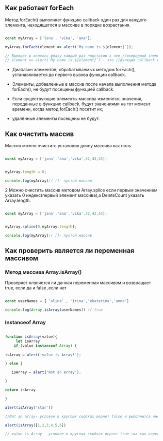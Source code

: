 ## Как работает forEach

</hr>

Метод forEach() выполняет функцию callback один раз для каждого элемента, находящегося в массиве в порядке возрастания. 

```js

const myArray = ['lena', 'vika', 'ana'];

myArray.forEach(element => alert(`My name is ${element}`));

// Выведет в консоль фразу каждый раз подставив в нее //очередной элемент массива
// element => alert(`My name is ${element}`) - это //функция callback которая будет выполнена на каждом //элементе массива

```

- Диапазон элементов, обрабатываемых методом forEach(),     устанавливается до первого вызова функции callback. 

 - Элементы, добавленные в массив после начала выполнения метода forEach(), не будут посещены функцией callback. 
 
 - Если существующие элементы массива изменятся,         значения,   переданные в функцию callback, будут значениями на тот     момент времени, когда метод forEach() посетит их;
      
 - удалённые элементы посещены не будут.
   
   
## Как очистить массив 
 
 </hr>
 
 Массив можно очистить установив длину массива как ноль 
 
 ```js
 
 const myArray = ['jana','ana','vika',32,43,45];
 
 
 myArray.length = 0;
 
 console.log(myArray)// []- пустой массив
 
 ```
 
 2 Можно очистить массив методом Array.splice если первым значением указать 0 индекс(первый элемент массива),а DeleteCount указать Array.length.
 
 ```js
 
 const myArray = ['jana','ana','vika',32,43,45];
 
 
 myArray.splice(0,myArray.length);
 
 console.log(myArray)// []- пустой массив
 
 ```
 
## Как проверить является ли переменная массивом

</hr>

### Метод массива Array.isArray()

 
 Проверяет ялвляется ли данная переменная массивом и возвращает true, если да и false ,если нет 
 
 ```js
 
 const userNames = [ 'alina' , 'irina','ekaterina','anna']
 
 console.log(Array.isArray(userNames)) // true
 
 ```
### Instanceof Array


```js

function isArray(value){
     let isArray 
    if (value instanceof Array) {
    
isArray = alert('value is Array!');

} else {

   isArray = alert('Not an array');

}

return isArray

}

alert(isArray('stan'))

//Not an array- условие в круглых скобках вернет false и выполнится инсрукция после else

alert(isArray([1,2,3,4,5,6])

// value is Array - условие в круглых скобках вернет true так как переданый аргумент является массивом.

```

